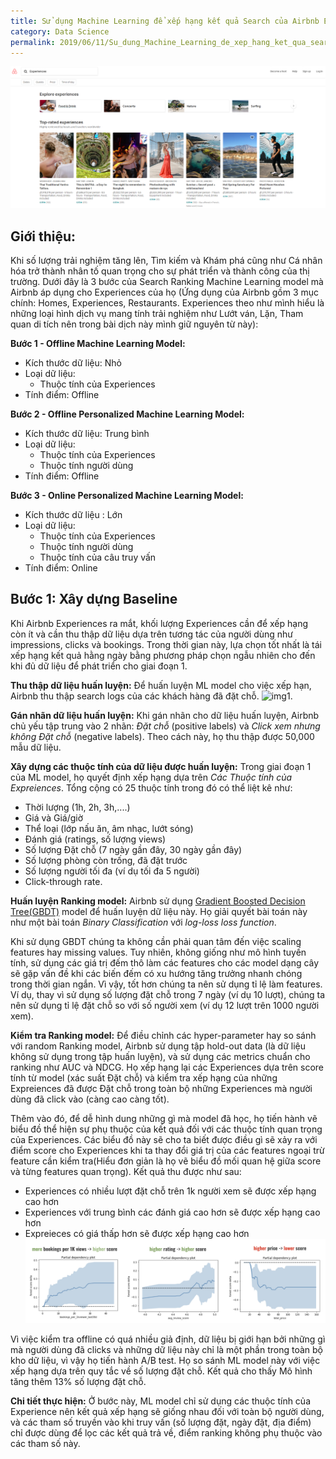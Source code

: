 ```yaml
---
title: Sử dụng Machine Learning để xếp hạng kết quả Search của Airbnb Experiences
category: Data Science
permalink: 2019/06/11/Su_dung_Machine_Learning_de_xep_hang_ket_qua_search_cua_Airbnb_Experiences
---
```

![img](https://raw.githubusercontent.com/lhduc94/My-blog/master/_posts/images_2019-06-11-Su-dung-Machine-learning-Xep-hang-ket-qua-Search-cua-Aribnb/img2.PNG)
## Giới thiệu:
Khi số lượng trải nghiệm tăng lên, Tìm kiếm và Khám phá cũng như Cá nhân hóa trở thành nhân tố quan trọng cho sự phát triển và thành công của thị trường. Dưới đây là 3 bước của Search Ranking Machine Learning model mà Airbnb áp dụng cho Experiences của họ (Ứng dụng của Airbnb gồm 3 mục chính: Homes, Experiences, Restaurants. Experiences theo như mình hiểu là những loại hình dịch vụ mang tính trải nghiệm như Lướt ván, Lặn, Tham quan di tích nên trong bài dịch này mình giữ nguyên từ này):


__Bước 1 - Offline Machine Learning Model:__
* Kích thước dữ liệu: Nhỏ
* Loại dữ liệu: 
  * Thuộc tính của Experiences
* Tính điểm: Offline

__Bước 2 - Offline Personalized Machine Learning Model:__
* Kích thước dữ liệu: Trung bình
* Loại dữ liệu: 
  * Thuộc tính của Experiences
  * Thuộc tính người dùng
* Tính điểm:  Offline

__Bước 3 - Online Personalized Machine Learning Model:__
* Kích thước dữ liệu : Lớn
* Loại dữ liệu: 
  * Thuộc tính của Experiences
  * Thuộc tính người dùng
  * Thuộc tính của câu truy vấn
* Tính điểm:  Online

## Bước 1: Xây dựng Baseline

Khi Airbnb Experiences ra mắt, khối lượng Experiences cần để xếp hạng còn ít và cần thu thập dữ liệu dựa trên tương tác của người dùng như impressions, clicks và bookings. Trong thời gian này, lựa chọn tốt nhất là tái xếp hạng kết quả hằng ngày bằng phương pháp chọn ngẫu nhiên cho đến khi đủ dữ liệu để phát triển cho giai đoạn 1.

__Thu thập dữ liệu huấn luyện:__ Để huấn luyện ML model cho việc xếp hạn, Airbnb thu thập search logs của các khách hàng đã đặt chỗ.
![img1](https://cdn-images-1.medium.com/max/1200/1*6oFrH49leqhJR2fd2wRHpQ.png).

__Gán nhãn dữ liệu huấn luyện:__ Khi gán nhãn cho dữ liệu huấn luyện, Airbnb chủ yếu tập trung vào 2 nhãn: *Đặt chỗ* (positive labels) và *Click xem nhưng không Đặt chỗ* (negative labels). Theo cách này, họ thu thập được 50,000 mẫu dữ liệu.

__Xây dựng các thuộc tính của dữ liệu được huấn luyện:__ Trong giai đoạn 1 của ML model, họ quyết định xếp hạng dựa trên *Các Thuộc tính của Expreiences*. Tổng cộng có 25 thuộc tính trong đó có thể liệt kê như:
* Thời lượng (1h, 2h, 3h,....)
* Giá và Giá/giờ
* Thể loại (lớp nấu ăn, âm nhạc, lướt sóng)
* Đánh giá (ratings, số lượng views)
* Số lượng Đặt chỗ (7 ngày gần đây, 30 ngày gần đây)
* Số lượng phòng còn trống, đã đặt trước
* Số lượng người tối đa (ví dụ tối đa 5 người)
* Click-through rate.

__Huấn luyện Ranking model:__ Airbnb sử dụng [Gradient Boosted Decision Tree(GBDT)](https://github.com/yarny/gbdt) model để huấn luyện dữ liệu này. Họ giải quyết bài toán này như một bài toán *Binary Classification* với *log-loss loss function*.

Khi sử dụng GBDT chúng ta không cần phải quan tâm đến việc scaling features hay missing values. Tuy nhiên, không giống như mô hình tuyến tính, sử dụng các giá trị đếm thô làm các features cho các model dạng cây sẽ gặp vấn đề khi các biến đếm có xu hướng tăng trưởng nhanh chóng trong thời gian ngắn. Vì vậy, tốt hơn chúng ta nên sử dụng tỉ lệ làm features. Ví dụ, thay vì sử dụng số lượng đặt chỗ trong 7 ngày (ví dụ 10 lượt), chúng ta nên sử dụng tỉ lệ đặt chỗ so với số người xem (ví dụ 12 lượt trên 1000 người xem).

__Kiểm tra Ranking model:__ Để điều chỉnh các hyper-parameter hay so sánh với random Ranking model, Airbnb sử dụng tập hold-out data (là dữ liệu không sử dụng trong tập huấn luyện), và sử dụng các metrics chuẩn cho ranking như AUC và NDCG. Họ xếp hạng lại các Experiences dựa trên score tính từ model (xác suất Đặt chỗ) và kiểm tra xếp hạng của những Expreiences đã được Đặt chỗ trong toàn bộ những Experiences mà người dùng đã click vào (càng cao càng tốt).

Thêm vào đó, để dễ hình dung những gì mà model đã học, họ tiến hành vẽ biểu đồ thể hiện sự phụ thuộc của kết quả đối với các thuộc tính quan trọng của Experiences. Các biểu đồ này sẽ cho ta biết được điều gì sẽ xảy ra với điểm score cho Experiences khi ta thay đổi giá trị của các features ngoại trừ feature cần kiểm tra(Hiểu đơn giản là họ vẽ biểu đồ mối quan hệ giữa score và từng features quan trọng). Kết quả thu được như sau:
* Experiences có nhiều lượt đặt chỗ trên 1k người xem sẽ được xếp hạng cao hơn
* Experiences với trung bình các đánh giá cao hơn sẽ được xếp hạng cao hơn
* Expreieces có giá thấp hơn sẽ được xếp hạng cao hơn
![img3](https://raw.githubusercontent.com/lhduc94/My-blog/master/_posts/images_2019-06-11-Su-dung-Machine-learning-Xep-hang-ket-qua-Search-cua-Aribnb/img3.png)

Vì việc kiểm tra offline có quá nhiều giả định, dữ liệu bị giới hạn bởi những gì mà người dùng đã clicks và những dữ liệu này chỉ là một phần trong toàn bộ kho dữ liệu, vì vậy họ tiến hành A/B test. Họ so sánh ML model này với việc xếp hạng dựa trên quy tắc về số lượng đặt chỗ. Kết quả cho thấy Mô hình tăng thêm 13% số lượng đặt chỗ.

__Chi tiết thực hiện:__ Ở bước này, ML model chỉ sử dụng các thuộc tính của Experience nên kết quả xếp hạng sẽ giống nhau đối với toàn bộ người dùng, và các tham số truyền vào khi truy vấn (số lượng đặt, ngày đặt, địa điểm) chỉ được dùng để lọc các kết quả trả về, điểm ranking không phụ thuộc vào các tham số này.
